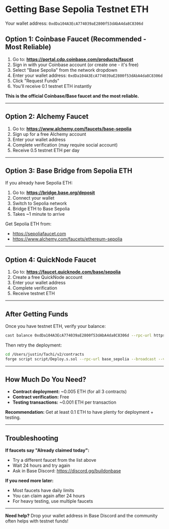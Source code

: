 # Getting Base Sepolia Testnet ETH

Your wallet address: `0xdDa104A3EcA774039aE2800f53dAbA4da8C8306d`

## Option 1: Coinbase Faucet (Recommended - Most Reliable)

1. Go to: **https://portal.cdp.coinbase.com/products/faucet**
2. Sign in with your Coinbase account (or create one - it's free)
3. Select "Base Sepolia" from the network dropdown
4. Enter your wallet address: `0xdDa104A3EcA774039aE2800f53dAbA4da8C8306d`
5. Click "Request Funds"
6. You'll receive 0.1 testnet ETH instantly

**This is the official Coinbase/Base faucet and the most reliable.**

---

## Option 2: Alchemy Faucet

1. Go to: **https://www.alchemy.com/faucets/base-sepolia**
2. Sign up for a free Alchemy account
3. Enter your wallet address
4. Complete verification (may require social account)
5. Receive 0.5 testnet ETH per day

---

## Option 3: Base Bridge from Sepolia ETH

If you already have Sepolia ETH:

1. Go to: **https://bridge.base.org/deposit**
2. Connect your wallet
3. Switch to Sepolia network
4. Bridge ETH to Base Sepolia
5. Takes ~1 minute to arrive

Get Sepolia ETH from:
- https://sepoliafaucet.com
- https://www.alchemy.com/faucets/ethereum-sepolia

---

## Option 4: QuickNode Faucet

1. Go to: **https://faucet.quicknode.com/base/sepolia**
2. Create a free QuickNode account
3. Enter your wallet address
4. Complete verification
5. Receive testnet ETH

---

## After Getting Funds

Once you have testnet ETH, verify your balance:

```bash
cast balance 0xdDa104A3EcA774039aE2800f53dAbA4da8C8306d --rpc-url https://sepolia.base.org
```

Then retry the deployment:

```bash
cd /Users/justin/Tachi/v2/contracts
forge script script/Deploy.s.sol --rpc-url base_sepolia --broadcast --verify
```

---

## How Much Do You Need?

- **Contract deployment:** ~0.005 ETH (for all 3 contracts)
- **Contract verification:** Free
- **Testing transactions:** ~0.001 ETH per transaction

**Recommendation:** Get at least 0.1 ETH to have plenty for deployment + testing.

---

## Troubleshooting

**If faucets say "Already claimed today":**
- Try a different faucet from the list above
- Wait 24 hours and try again
- Ask in Base Discord: https://discord.gg/buildonbase

**If you need more later:**
- Most faucets have daily limits
- You can claim again after 24 hours
- For heavy testing, use multiple faucets

---

**Need help?** Drop your wallet address in Base Discord and the community often helps with testnet funds!
